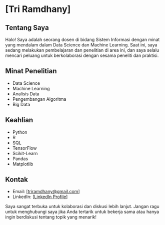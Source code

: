 # [Tri Ramdhany]

## Tentang Saya
Halo! Saya adalah seorang dosen di bidang Sistem Informasi dengan minat yang mendalam dalam Data Science dan Machine Learning. Saat ini, saya sedang melakukan pembelajaran dan penelitian di area ini, dan saya selalu mencari peluang untuk berkolaborasi dengan sesama peneliti dan praktisi.

## Minat Penelitian
- Data Science
- Machine Learning
- Analisis Data
- Pengembangan Algoritma
- Big Data

## Keahlian
- Python
- R
- SQL
- TensorFlow
- Scikit-Learn
- Pandas
- Matplotlib

## Kontak
- Email: [triramdhany@gmail.com]
- LinkedIn: [[LinkedIn Profile](https://www.linkedin.com/in/tri-ramdhany-469575126/)]

Saya sangat terbuka untuk kolaborasi dan diskusi lebih lanjut. Jangan ragu untuk menghubungi saya jika Anda tertarik untuk bekerja sama atau hanya ingin berdiskusi tentang topik yang menarik!


<!---
tri1505/tri1505 is a ✨ special ✨ repository because its `README.md` (this file) appears on your GitHub profile.
You can click the Preview link to take a look at your changes.
--->

